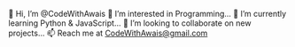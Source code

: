👋 Hi, I’m @CodeWithAwais
👀 I’m interested in Programming...
🌱 I’m currently learning Python & JavaScript...
💞️ I’m looking to collaborate on new projects...
📫 Reach me at CodeWithAwais@gmail.com

